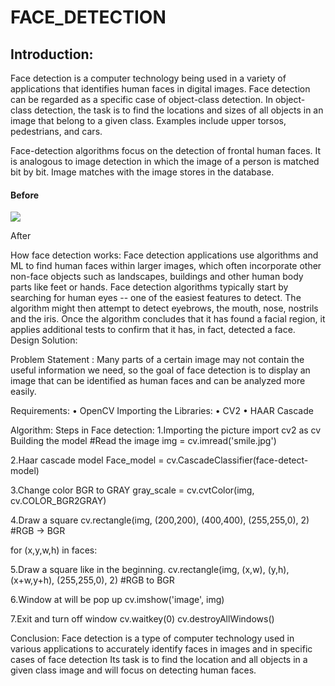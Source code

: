 # FACE_DETECTION

<h2>Introduction:</h2>
<p>Face detection is a computer technology being used in a variety of applications that identifies human faces in digital images. Face detection can be regarded as a specific case of object-class detection. In object-class detection, the task is to find the locations and sizes of all objects in an image that belong to a given class. Examples include upper torsos, pedestrians, and cars.</p>
<p>Face-detection algorithms focus on the detection of frontal human faces. It is analogous to image detection in which the image of a person is matched bit by bit. Image matches with the image stores in the database.</p>

<h4>Before</h4> 
<img src="image/smile.png"> 



After








How face detection works: 
Face detection applications use algorithms and ML to find human faces within larger images, which often incorporate other non-face objects such as landscapes, buildings and other human body parts like feet or hands. Face detection algorithms typically start by searching for human eyes -- one of the easiest features to detect. The algorithm might then attempt to detect eyebrows, the mouth, nose, nostrils and the iris. Once the algorithm concludes that it has found a facial region, it applies additional tests to confirm that it has, in fact, detected a face.
Design Solution: 

 Problem Statement :
           	Many parts of a certain image may not contain the useful information we need, so the goal of face detection is to display an image that can be identified as human faces and can be analyzed more easily. 










Requirements:
•	OpenCV
Importing the Libraries:
•	CV2
•	HAAR Cascade

 Algorithm:
	Steps in Face detection:
1.Importing the picture
import cv2 as cv
Building the model
#Read the image
 img = cv.imread('smile.jpg')
 
2.Haar cascade model
Face_model = cv.CascadeClassifier(face-detect-model)
 
3.Change color BGR to GRAY
gray_scale = cv.cvtColor(img, cv.COLOR_BGR2GRAY)
 
4.Draw a square
cv.rectangle(img, (200,200), (400,400), (255,255,0), 2) #RGB -> BGR






for (x,y,w,h) in faces:

5.Draw a square like in the beginning.
cv.rectangle(img, (x,w), (y,h),(x+w,y+h), (255,255,0), 2) 	#RGB to BGR






6.Window at will be pop up
cv.imshow('image', img)
 
7.Exit and turn off window
 cv.waitkey(0)
cv.destroyAllWindows()


Conclusion:
Face detection is a type of computer technology used in various applications to accurately identify faces in images and in specific cases of face detection Its task is to find the location and all objects in a given class image and will focus on detecting human faces.

